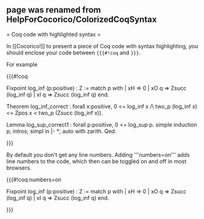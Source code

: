 ## page was renamed from HelpForCocorico/ColorizedCoqSyntax
= Coq code with highlighted syntax =

In [[Cocorico!]] to present a piece of Coq code with syntax highlighting, you should enclose your code between `{{{#!coq` and `}}}`.

For example

{{{#!coq

Fixpoint log_inf (p:positive) : Z :=
  match p with
  | xH => 0   | xO q => Zsucc (log_inf q)   | xI q => Zsucc (log_inf q)   end.

Theorem log_inf_correct :
 forall x:positive,
   0 <= log_inf x /\ two_p (log_inf x) <= Zpos x < two_p (Zsucc (log_inf x)).

Lemma log_sup_correct1 : forall p:positive, 0 <= log_sup p.
simple induction p; intros; simpl in |- *; auto with zarith.
Qed.

}}}

By default you don't get any line numbers. Adding '''numbers=on''' adds line numbers to the code, which then can be toggled on and off
in most browsers. 

{{{#!coq numbers=on

Fixpoint log_inf (p:positive) : Z :=
  match p with
  | xH => 0   | xO q => Zsucc (log_inf q)   | xI q => Zsucc (log_inf q)   end.

}}}
